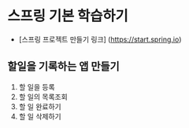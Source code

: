 # 스프링 기본 학습하기
- [스프링 프로젝트 만들기 링크] (https://start.spring.io)
## 할일을 기록하는 앱 만들기
1. 할 일을 등록
2. 할 일의 목록조회
3. 할 일 완료하기
4. 할 일 삭제하기